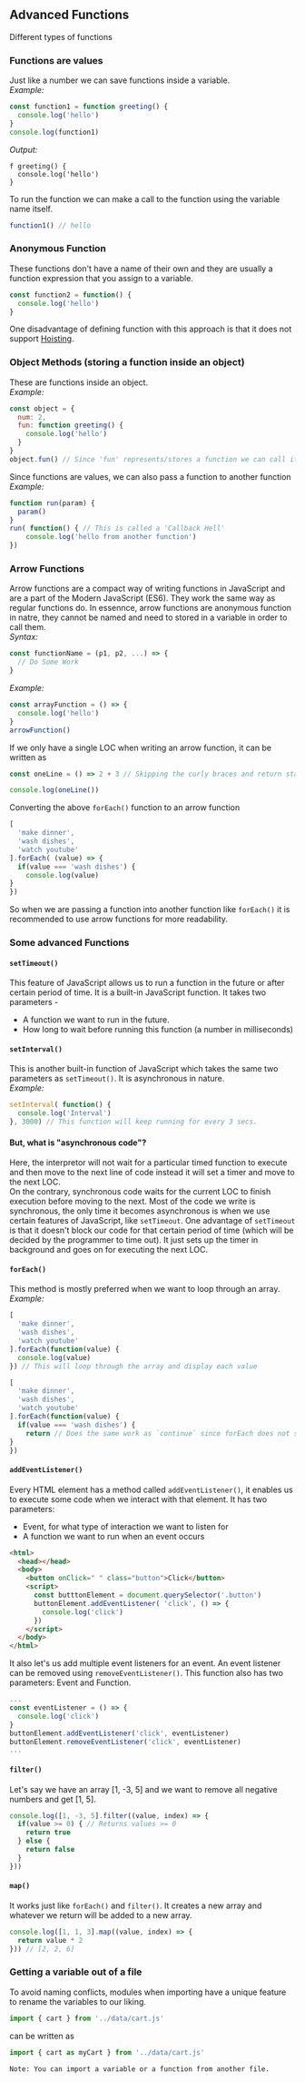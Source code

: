 ## Advanced Functions
Different types of functions
### Functions are values
Just like a number we can save functions inside a variable. <br />
_Example:_ 
```js
const function1 = function greeting() {
  console.log('hello')
}
console.log(function1)
```
_Output:_ 
```console
f greeting() {
  console.log('hello')
}
```
To run the function we can make a call to the function using the variable name itself.
```js
function1() // hello
```
### Anonymous Function
These functions don't have a name of their own and they are usually a function expression that you assign to a variable. <br />
```js
const function2 = function() {
  console.log('hello')
}
```
One disadvantage of defining function with this approach is that it does not support <a href="https://github.com/PranavBawgikar/js-notes/blob/main/javascript/js-execution-context.md">Hoisting</a>.
### Object Methods (storing a function inside an object)
These are functions inside an object. <br />
_Example:_ 
```js
const object = {
  num: 2,
  fun: function greeting() {
    console.log('hello')
  }
}
object.fun() // Since 'fun' represents/stores a function we can call it
```
Since functions are values, we can also pass a function to another function
_Example:_ 
```js
function run(param) {
  param()
}
run( function() { // This is called a 'Callback Hell'
    console.log('hello from another function')
})
```

### Arrow Functions
Arrow functions are a compact way of writing functions in JavaScript and are a part of the Modern JavaScript (ES6). They work the same way as regular functions do. In essennce, arrow functions are anonymous function in natre, they cannot be named and need to stored in a variable in order to call them. <br />
_Syntax:_ 
```js
const functionName = (p1, p2, ...) => {
  // Do Some Work
}
```
_Example:_
```js
const arrayFunction = () => {
  console.log('hello')
}
arrowFunction()
```
If we only have a single LOC when writing an arrow function, it can be written as
```js
const oneLine = () => 2 + 3 // Skipping the curly braces and return statement

console.log(oneLine())
```
Converting the above `forEach()` function to an arrow function
```js
[
  'make dinner',
  'wash dishes',
  'watch youtube'
].forEach( (value) => {
  if(value === 'wash dishes') {
    console.log(value)
}
})
```
So when we are passing a function into another function like `forEach()` it is recommended to use arrow functions for more readability.
### Some advanced Functions
#### `setTimeout()`
This feature of JavaScript allows us to run a function in the future or after certain period of time. It is a built-in JavaScript function. It takes two parameters -
   - A function we want to run in the future.
   - How long to wait before running this function (a number in milliseconds)
#### `setInterval()`
This is another built-in function of JavaScript which takes the same two parameters as `setTimeout()`. It is asynchronous in nature. <br />
_Example:_ 
```js
setInterval( function() {
  console.log('Interval')
}, 3000) // This function will keep running for every 3 secs.
```
#### But, what is "asynchronous code"?
Here, the interpretor will not wait for a particular timed function to execute and then move to the next line of code instead it will set a timer and move to the next LOC. <br />
On the contrary, synchronous code waits for the current LOC to finish execution before moving to the next. Most of the code we write is synchronous, the only time it becomes asynchronous is when we use certain features of JavaScript, like `setTimeout`. One advantage of `setTimeout` is that it doesn't block our code for that certain period of time (which will be decided by the programmer to time out). It just sets up the timer in background and goes on for executing the next LOC.
#### `forEach()`
This method is mostly preferred when we want to loop through an array.<br />
_Example:_
```js
[
  'make dinner',
  'wash dishes',
  'watch youtube'
].forEach(function(value) {
  console.log(value)
}) // This will loop through the array and display each value

[
  'make dinner',
  'wash dishes',
  'watch youtube'
].forEach(function(value) {
  if(value === 'wash dishes') {
    return // Does the same work as `continue` since forEach does not support `continue` statement
}
})
```
#### `addEventListener()`
Every HTML element has a method called `addEventListener()`, it enables us to execute some code when we interact with that element. It has two parameters:
- Event, for what type of interaction we want to listen for
- A function we want to run when an event occurs
```html
<html>
  <head></head>
  <body>
    <button onClick=" " class="button">Click</button>
    <script>
      const butttonElement = document.querySelector('.button')
      buttonElement.addEventListener( 'click', () => {
        console.log('click')
      })
    </script>
  </body>
</html>
```
It also let's us add multiple event listeners for an event. An event listener can be removed using `removeEventListener()`. This function also has two parameters: Event and Function.
```js
...
const eventListener = () => {
  console.log('click')
}
buttonElement.addEventListener('click', eventListener)
buttonElement.removeEventListener('click', eventListener)
...
```
#### `filter()`
Let's say we have an array [1, -3, 5] and we want to remove all negative numbers and get [1, 5].
```js
console.log([1, -3, 5].filter((value, index) => {
  if(value >= 0) { // Returns values >= 0
    return true
  } else {
    return false
  }
}))
```
#### `map()`
It works just like `forEach()` and `filter()`. It creates a new array and whatever we return will be added to a new array.
```js
console.log([1, 1, 3].map((value, index) => {
  return value * 2
})) // [2, 2, 6]
```
### Getting a variable out of a file
To avoid naming conflicts, modules when importing have a unique feature to rename the variables to our liking.
```js 
import { cart } from '../data/cart.js'
```
can be written as
```js 
import { cart as myCart } from '../data/cart.js'
```
`Note: You can import a variable or a function from another file.`

